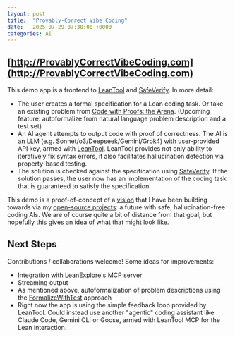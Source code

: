 ```yaml
---
layout: post
title:  "Provably-Correct Vibe Coding"
date:   2025-07-29 07:30:00 +0000
categories: AI
---
```


## [http://ProvablyCorrectVibeCoding.com](http://ProvablyCorrectVibeCoding.com)


This demo app is a frontend to [LeanTool](https://github.com/GasStationManager/LeanTool) and [SafeVerify](https://github.com/GasStationManager/SafeVerify). In more detail:
-  The user creates a formal specification for a Lean coding task. Or take an existing problem from [Code with Proofs: the Arena](http://www.codeproofarena.com:8000/). (Upcoming feature: autoformalize from natural language problem description and a test set)
- An AI agent attempts to output code with proof of correctness. The AI is an LLM (e.g. Sonnet/o3/Deepseek/Gemini/Grok4) with user-provided API key, armed with [LeanTool](https://github.com/GasStationManager/LeanTool). LeanTool provides not only ability to iteratively fix syntax errors, it also facilitates hallucination detection via property-based testing.
- The solution is checked against the specification using [SafeVerify](https://github.com/GasStationManager/SafeVerify). If the solution passes, the user now has an implementation of the coding task that is guaranteed to satisfy the specification.

This demo is a proof-of-concept of a [vision](https://gasstationmanager.github.io/ai/2024/11/04/a-proposal.html) that I have been building towards via my [open-source projects](https://github.com/GasStationManager/): a future with safe, hallucination-free coding AIs. We are of course quite a bit of distance from that goal, but hopefully this gives an idea of what that might look like. 



## Next Steps

Contributions / collaborations welcome! Some ideas for improvements:
- Integration with [LeanExplore](https://www.leanexplore.com/)'s MCP server
- Streaming output
- As mentioned above, autoformalization of problem descriptions using the [FormalizeWithTest](https://github.com/GasStationManager/FormalizeWithTest) approach
- Right now the app is using the simple feedback loop provided by LeanTool. Could instead use another "agentic" coding assistant like Claude Code, Gemini CLI or Goose, armed with LeanTool MCP for the Lean interaction.  
